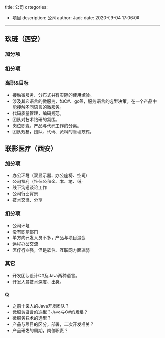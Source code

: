title: 公司
categories:
  - 项目
description: 公司
author: Jade
date: 2020-09-04 17:06:00
---

## 玖琏（西安）
### 加分项
### 扣分项

### 离职&目标
- 接触微服务、分布式并有实际的使用经验。
- 涉及其它语言的微服务，如C#、go等，服务语言的选型决策。在一个产品中能接触不同语言的微服务。
- 代码质量管理，编码规范。
- 团队对技术钻研的氛围。
- 岗位职责。产品与代码工作的分离。
- 团队规模，团队、代码、资料的管理方式。

## 联影医疗（西安）
### 加分项
- 办公环境（双显示器、办公座椅、空间）
- 公司福利（社保公积金、本、笔、纸）
- 线下沟通谈论工作
- 公司行业背景
- 技术交流、分享

### 扣分项
- 公司环境
- 没有职能部门
- 单方向开发人员不多，产品与项目混合
- 远程办公交流
- 医疗行业强，但是软件、互联网方面较弱

### 其它
- 开发团队设计C#及Java两种语言。
- 开发人员技术深度、出身。

### Q
- 之前十来人的Java开发团队？
- 微服务语言的选型？Java与C#的发展？
- 微服务技术的选型？
- 产品与项目的区分，部署，二次开发相关？
- 产品研发的周期，岗位职责？
